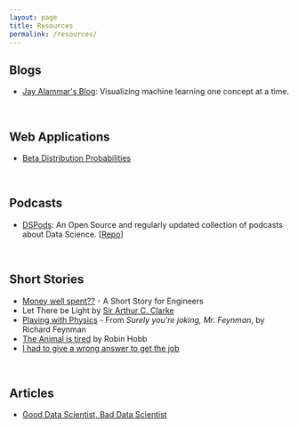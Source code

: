 ```yaml
---
layout: page
title: Resources
permalink: /resources/
---
```




## Blogs

- [Jay Alammar's Blog](https://jalammar.github.io/): Visualizing machine learning one concept at a time.

<br>

## Web Applications

- [Beta Distribution Probabilities](https://homepage.divms.uiowa.edu/~mbognar/applets/beta.html)

<br>

## Podcasts

- [DSPods](https://dspods.netlify.app/): An Open Source and regularly updated collection of podcasts about Data Science. [[Repo](https://github.com/TrigonaMinima/dspods)]

<br>

## Short Stories

- [Money well spent??](https://userweb.cs.txstate.edu/~br02/cs1428/ShortStoryForEngineers.htm) - A Short Story for Engineers
- Let There be Light by [Sir Arthur C. Clarke](https://en.wikipedia.org/wiki/Arthur_C._Clarke)
- [Playing with Physics](https://www.asc.ohio-state.edu/kilcup.1/262/feynman.html) - From *Surely you're joking, Mr. Feynman*, by Richard Feynman
- [The Animal is tired](http://www.robinhobb.com/blog/posts/38429) by Robin Hobb
- [I had to give a wrong answer to get the job](https://dewitters.com/i-had-to-give-a-wrong-answer-to-get-the-job/)

<br>

## Articles

- [Good Data Scientist, Bad Data Scientist](https://ianwhitestone.work/good-ds-bad-ds/)
